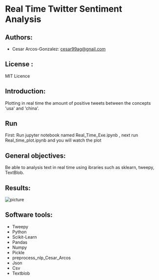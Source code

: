 # Real Time Twitter Sentiment Analysis
## Authors: 
- Cesar Arcos-Gonzalez: cesar99ag@gnail.com

## License : 
MIT Licence

## Introduction: 
Plotting in real time the amount of positive tweets between the concepts 'usa' and 'china'.

## Run 
First: Run jupyter notebook named Real_Time_Exe.ipynb , next run Real_time_plot.ipynb and you will watch the plot

## General objectives:
Be able to analysis text in real time using ibraries such as sklearn, tweepy, TextBlob. 

## Results:
![picture](https://github.com/racec9999/Real_Time_Twitter_Sentiment_Analysis/blob/main/Real_time.png)

## Software tools:
- Tweepy
- Python
- Scikit-Learn
- Pandas
- Numpy
- Pickle
- preprocess_nlp_Cesar_Arcos
- Json
- Csv
- Textblob
